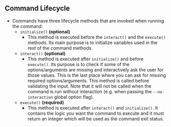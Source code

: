 ## Command Lifecycle
- Commands have three lifecycle methods that are invoked when running the command:
	- `initialize()` **(optional)**
		- This method is executed before the `interact()` and the `execute()` methods. Its main purpose is to initialize variables used in the rest of the command methods.
	- `interact()` **(optional)**
		- This method is executed after `initialize()` and before `execute()`. Its purpose is to check if some of the options/arguments are missing and interactively ask the user for those values. This is the last place where you can ask for missing required options/arguments. This method is called before validating the input. Note that it will not be called when the command is run without interaction (e.g. when passing the `--no-interaction` global option flag).
	- `execute()` **(required)**
		- This method is executed after `interact()` and `initialize()`. It contains the logic you want the command to execute and it must return an integer which will be used as the command exit status.